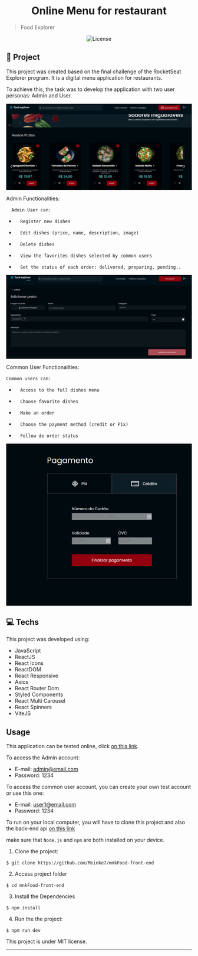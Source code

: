 <h1 align="center" style="text-align: center;" >
 Online Menu for restaurant 

</h1>

> Food Explorer




<p align="center">
  <img alt="License" src="https://img.shields.io/static/v1?label=license&message=MIT&color=49AA26&labelColor=000000">
</p>

<h2 id="project">📁 Project</h2>

This project was created based on the final challenge of the RocketSeat Explorer program. It is a digital menu application for restaurants.

To achieve this, the task was to develop the application with two user personas: Admin and User.



<img alt="" src="/src/assets/userHome.png" style="vertical-align: middle">




Admin Functionalities:

      Admin User can:
 -       Register new dishes
 -       Edit dishes (price, name, description, image)
 -       Delete dishes
 -       View the favorites dishes selected by common users
 -       Set the status of each order: delivered, preparing, pending..

 
<img alt="" src="/src/assets/adminNewPlate.png" style="vertical-align: middle">


Common User Functionalities:

    Common users can:
 -       Access to the full dishes menu
 -       Choose favorite dishes
 -       Make an order
 -       Choose the payment method (credit or Pix)
 -       Follow de order status





<img alt="" src="/src/assets/userPayment.png" style="vertical-align: middle">




<h2 id="technologies">💻 Techs</h2>

This project was developed using:

- JavaScript
- ReactJS
- React Icons
- ReactDOM
- React Responsive
- Axios
- React Router Dom
- Styled Components
- React Multi Carousel
- React Spinners
- ViteJS

<h2 id="usage"> Usage</h2>

This application can be tested online, click [on this link](https://mnkfood.netlify.app/).

 To access the Admin account:
- E-mail: admin@email.com
- Password: 1234

To access the common user account, you can create your own test account or use this one:
- E-mail: user1@email.com
- Password: 1234

To run on your local computer, you will have to clone this project and also the 
back-end api [on this link](https://github.com/Meinke7/mnkFood-Back-end-BACKUP)

make sure that ``Node.js`` and ``npm`` are both installed on your device. 

1. Clone the project:

```
$ git clone https://github.com/Meinke7/mnkFood-front-end
```

2. Access project folder

```
$ cd mnkFood-front-end
```

3. Install the Dependencies

```
$ npm install
```

4. Run the the project:

```
$ npm run dev
```


This project is under MIT license.

---

